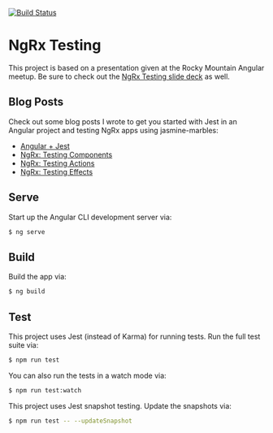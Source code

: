 [![Build Status](https://travis-ci.org/blove/ngrx-testing.svg?branch=master)](https://travis-ci.org/blove/ngrx-testing)

# NgRx Testing

This project is based on a presentation given at the Rocky Mountain Angular meetup.
Be sure to check out the [NgRx Testing slide deck](https://slides.com/blove/ngrx-testing/edit) as well.

## Blog Posts

Check out some blog posts I wrote to get you started with Jest in an Angular project and testing NgRx apps using jasmine-marbles:

* [Angular + Jest](https://brianflove.com/2018/05/26/angular-jest-testing/)
* [NgRx: Testing Components](https://brianflove.com/2018/05/27/ngrx-testing-components/)
* [NgRx: Testing Actions](https://brianflove.com/2018/05/28/ngrx-testing-actions/)
* [NgRx: Testing Effects](https://brianflove.com/2018/06/28/ngrx-testing-effects/)

## Serve

Start up the Angular CLI development server via:

```bash
$ ng serve
```

## Build

Build the app via:

```bash
$ ng build
```

## Test

This project uses Jest (instead of Karma) for running tests.
Run the full test suite via:

```bash
$ npm run test
```

You can also run the tests in a watch mode via:

```bash
$ npm run test:watch
```

This project uses Jest snapshot testing.
Update the snapshots via:

```bash
$ npm run test -- --updateSnapshot
```